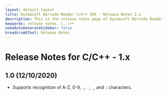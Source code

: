 ```yaml
---
layout: default-layout
title: Dynamsoft Barcode Reader C/C++ SDK - Release Notes 1.x
description: This is the release notes page of Dynamsoft Barcode Reader for C/C++ SDK version 1.x.
keywords: release notes, c, c++
needAutoGenerateSidebar: false
breadcrumbText: Release Notes
---
```


# Release Notes for C/C++ - 1.x

## 1.0 (12/10/2020)

- Supports recognition of A-Z, 0-9, `.`, `-`, `_`, and `:` characters. 